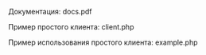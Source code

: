 Документация:
docs.pdf

Пример простого клиента:
client.php

Пример использования простого клиента:
example.php
